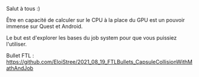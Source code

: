 Salut à tous :)

Être en capacité de calculer sur le CPU à la place du GPU est un pouvoir immense sur Quest et Android.


Le but est d'explorer les bases du job system pour que vous puissiez l'utiliser.



Bullet FTL : https://github.com/EloiStree/2021_08_19_FTLBullets_CapsuleCollisionWithMathAndJob
